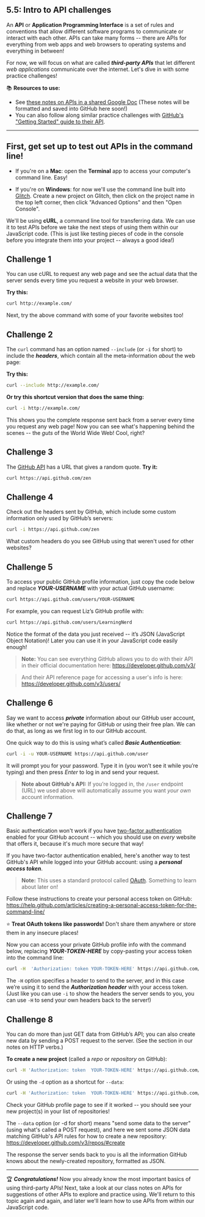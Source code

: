 ## 5.5: Intro to API challenges

An **API** or **Application Programming Interface** is a set of rules and conventions that allow different software programs to communicate or interact with each other. APIs can take many forms -- there are APIs for everything from web apps and web browsers to operating systems and everything in between!

For now, we will focus on what are called ***third-party APIs*** that let different *web applications* communicate over the internet. Let's dive in with some practice challenges!

:books: **Resources to use:**
  - See [these notes on APIs in a shared Google Doc](https://docs.google.com/document/d/1HH5ULwRQwbByOVbjRdSqUPIQhZsAqlu7imTeX1AA6n4/edit?usp=sharing) (These notes will be formatted and saved into GitHub here soon!)
  - You can also follow along similar practice challenges with [GitHub's "Getting Started" guide to their API](https://developer.github.com/v3/guides/getting-started/).

<hr/>

## First, get set up to test out APIs in the command line!

  - If you're on a **Mac**: open the **Terminal** app to access your computer's command line. Easy!
  
  - If you're on **Windows**: for now we'll use the command line built into [Glitch](https://glitch.com). Create a new project on Glitch, then click on the project name in the top left corner, then click "Advanced Options" and then "Open Console".

We'll be using **cURL**, a command line tool for transferring data. We can use it to test APIs before we take the next steps of using them within our JavaScript code. (This is just like testing pieces of code in the console before you integrate them into your project -- always a good idea!)

## Challenge 1

You can use cURL to request any web page and see the actual data that the server sends every time you request a website in your web browser.

**Try this:**

```bash
curl http://example.com/
```

Next, try the above command with some of your favorite websites too!

## Challenge 2

The `curl` command has an option named `--include` (or `-i` for short) to include the ***headers***, which contain all the meta-information *about* the web page:

**Try this:**

```bash
curl --include http://example.com/
```

**Or try this shortcut version that does the same thing:**

```bash
curl -i http://example.com/
```

This shows you the complete response sent back from a server every time you request any web page! Now you can see what's happening behind the scenes -- the *guts* of the World Wide Web! Cool, right?

## Challenge 3

The [GitHub API](https://developer.github.com/v3/guides/getting-started/) has a URL that gives a random quote. **Try it:**

```bash
curl https://api.github.com/zen
```

## Challenge 4

Check out the headers sent by GitHub, which include some custom information only used by GitHub’s servers:

```bash
curl -i https://api.github.com/zen
```

What custom headers do you see GitHub using that weren't used for other websites?

## Challenge 5

To access your public GitHub profile information, just copy the code below and replace ***YOUR-USERNAME*** with your actual GitHub username:

```bash
curl https://api.github.com/users/YOUR-USERNAME
```

For example, you can request Liz’s GitHub profile with:

```bash
curl https://api.github.com/users/LearningNerd
```

Notice the format of the data you just received -- it’s JSON (JavaScript Object Notation)! Later you can use it in your JavaScript code easily enough!

  > **Note:** You can see everything GitHub allows you to do with their API in their official documentation here: https://developer.github.com/v3/ 
  
  > And their API reference page for accessing a user's info is here: https://developer.github.com/v3/users/

## Challenge 6

Say we want to access ***private*** information about our GitHub user account, like whether or not we're paying for GitHub or using their free plan. We can do that, as long as we first log in to our GitHub account.

One quick way to do this is using what’s called ***Basic Authentication***:

```bash
curl -i -u YOUR-USERNAME https://api.github.com/user
```

It will prompt you for your password. Type it in (you won’t see it while you’re typing) and then press *Enter* to log in and send your request.

  > **Note about GitHub's API:** If you’re logged in, the `/user` endpoint (URL) we used above will automatically assume you want *your own* account information.

## Challenge 7

Basic authentication won't work if you have [two-factor authentication](https://help.github.com/articles/about-two-factor-authentication/) enabled for your GitHub account -- which you should use on *every* website that offers it, because it's much more secure that way!

If you have two-factor authentication enabled, here's another way to test GitHub's API while logged into your GitHub account: using a ***personal access token***.

  > **Note:** This uses a standard protocol called [OAuth](https://oauth.net/about/introduction/). Something to learn about later on!

Follow these instructions to create your personal access token on GitHub:
https://help.github.com/articles/creating-a-personal-access-token-for-the-command-line/

:star: **Treat OAuth tokens like passwords!** Don't share them anywhere or store them in any insecure places!

Now you can access your private GitHub profile info with the command below, replacing ***YOUR-TOKEN-HERE*** by copy-pasting your access token into the command line:

```bash
curl -H  'Authorization: token YOUR-TOKEN-HERE' https://api.github.com/user
```

The `-H` option specifies a header to send to the server, and in this case we’re using it to send the ***Authorization header*** with your access token. (Just like you can use `-i` to show the headers the server sends to you, you can use `-H` to send your own headers back to the server!)

## Challenge 8

You can do more than just GET data from GitHub’s API; you can also create new data by sending a POST request to the server. (See the section in our notes on HTTP verbs.)

**To create a new project** (called a *repo* or *repository* on GitHub):

```bash
curl -H 'Authorization: token  YOUR-TOKEN-HERE' https://api.github.com/user/repos  --data  '{"name": "test-repo"}
```

Or using the `-d` option as a shortcut for `--data`:

```bash
curl -H 'Authorization: token  YOUR-TOKEN-HERE' https://api.github.com/user/repos  -d  '{"name": "test-repo2"}
```

Check your GitHub profile page to see if it worked -- you should see your new project(s) in your list of repositories!

The `--data` option (or -d for short) means "send some data to the server" (using what's called a POST request), and here we sent some JSON data matching GitHub's API rules for how to create a new repository: https://developer.github.com/v3/repos/#create 

The response the server sends back to you is all the information GitHub knows about the newly-created repository, formatted as JSON.

<hr/>

:trophy: ***Congratulations!*** Now you already know the most important basics of using third-party APIs! Next, take a look at our class notes on APIs for suggestions of other APIs to explore and practice using. We'll return to this topic again and again, and later we'll learn how to use APIs from within our JavaScript code.
